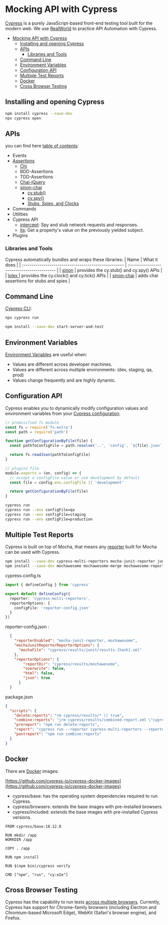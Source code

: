# Mocking API with Cypress
[Cypress](https://docs.cypress.io/guides/getting-started/installing-cypress) is a purely JavaScript-based front-end testing tool built for the modern web.
We use [RealWorld](https://github.com/gothinkster/angular-realworld-example-app) to practice API Automation with Cypress.
- [Mocking API with Cypress](#mocking-api-with-cypress)
  - [Installing and opening Cypress](#installing-and-opening-cypress)
  - [APIs](#apis)
    - [Libraries and Tools](#libraries-and-tools)
  - [Command Line](#command-line)
  - [Environment Variables](#environment-variables)
  - [Configuration API](#configuration-api)
  - [Multiple Test Reports](#multiple-test-reports)
  - [Docker](#docker)
  - [Cross Browser Testing](#cross-browser-testing)



## Installing and opening Cypress
```sh
npm install cypress --save-dev
npx cypress open
```


## APIs
you can find here [table of contents](https://docs.cypress.io/api/table-of-contents):
- Events
- [Assertions](https://docs.cypress.io/guides/references/assertions)
  - [Chi](https://github.com/chaijs/chai)
  - BDD-Assertions
  - TDD-Assertions
  - [Chai-jQuery](https://github.com/chaijs/chai-jquery)
  - [sinon-chai](https://github.com/domenic/sinon-chai)
    - [cy.stub()](https://docs.cypress.io/api/commands/stub)
    - [cy.spy()](https://docs.cypress.io/api/commands/spy)
    - [Stubs, Spies, and Clocks](https://docs.cypress.io/guides/guides/stubs-spies-and-clocks)
- Commands
- Utilities
- Cypress API
  - [intercept](https://docs.cypress.io/api/commands/intercept): Spy and stub network requests and responses.
  - [its](https://docs.cypress.io/api/commands/its): Get a property's value on the previously yielded subject.
- Plugins

### Libraries and Tools
Cypress automatically bundles and wraps these libraries:
| Name                                                | What it does                               |
| :-------------------------------------------------- | :----------------------------------------- |
| [sinon](http://sinonjs.org/)                        | provides the cy.stub() and cy.spy() APIs   |
| [lolex ](https://github.com/sinonjs/lolex)          | provides the cy.clock() and cy.tick() APIs |
| [sinon-chai](https://github.com/domenic/sinon-chai) | adds chai assertions for stubs and spies   |

## Command Line 
[Cypress CLI](https://docs.cypress.io/guides/guides/command-line):
```sh
npx cypress run
```

```sh
npm install --save-dev start-server-and-test
```

## Environment Variables
[Environment Variables](https://docs.cypress.io/guides/guides/environment-variables) are useful when:

- Values are different across developer machines.
- Values are different across multiple environments: (dev, staging, qa, prod)
- Values change frequently and are highly dynamic.

## Configuration API
Cypress enables you to dynamically modify configuration values and environment variables from your [Cypress configuration](https://docs.cypress.io/api/plugins/configuration-api).

```js
// promisified fs module
const fs = require('fs-extra')
const path = require('path')

function getConfigurationByFile(file) {
  const pathToConfigFile = path.resolve('..', 'config', `${file}.json`)

  return fs.readJson(pathToConfigFile)
}

// plugins file
module.exports = (on, config) => {
  // accept a configFile value or use development by default
  const file = config.env.configFile || 'development'

  return getConfigurationByFile(file)
}
```
```sh
cypress run
cypress run --env configFile=qa
cypress run --env configFile=staging
cypress run --env configFile=production
```
## Multiple Test Reports
Cypress is built on top of Mocha, that means any [reporter](https://docs.cypress.io/guides/tooling/reporters) built for Mocha can be used with Cypress.

```sh
npm install --save-dev cypress-multi-reporters mocha-junit-reporter junit-report-merger
npm install --save-dev mochawesome mochawesome-merge mochawesome-report-generator
```
cypress.config.ts
```ts
import { defineConfig } from 'cypress'

export default defineConfig({
  reporter: 'cypress-multi-reporters',
  reporterOptions: {
    configFile: 'reporter-config.json'
  }
})
```
reporter-config.json :
```json
  {
    "reporterEnabled": "mocha-junit-reporter, mochawesome",
    "mochaJunitReporterReporterOptions": {
      "mochaFile": "cypress/results/junit/results-[hash].xml"
    },
    "reporterOptions": {
        "reportDir": "cypress/results/mochawesome",
        "overwrite": false,
        "html": false,
        "json": true
      }
  }
```
package.json
```json
{
  "scripts": {
    "delete:reports": "rm cypress/results/* || true",
    "combine:reports": "jrm cypress/results/combined-report.xml \"cypress/results/*.xml\"",
    "prereport": "npm run delete:reports",
    "report": "cypress run --reporter cypress-multi-reporters --reporter-options configFile=reporter-config.json",
    "postreport": "npm run combine:reports"
  }
}
```

## Docker

There are [Docker](https://docs.cypress.io/examples/examples/docker) images:

[https://github.com/cypress-io/cypress-docker-images](https://github.com/cypress-io/cypress-docker-images)

- cypress/base:<Node version> has the operating system dependencies required to run Cypress.
- cypress/browsers:<tag> extends the base images with pre-installed browsers.
- cypress/included:<Cypress version> extends the base images with pre-installed Cypress versions.

```Dokerfile
FROM cypress/base:18.12.0

RUN mkdir /app
WORKDIR /app

COPY . /app

RUN npm install

RUN $(npm bin)/cypress verify

CMD ["npm", "run", "cy:e2e"]
```
## Cross Browser Testing
Cypress has the capability to run tests [across multiple browsers](https://docs.cypress.io/guides/guides/cross-browser-testing). Currently, Cypress has support for Chrome-family browsers (including Electron and Chromium-based Microsoft Edge), WebKit (Safari's browser engine), and Firefox.